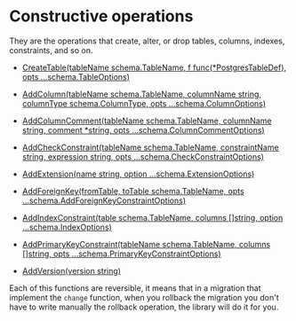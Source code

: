 # Constructive operations

They are the operations that create, alter, or drop tables, columns, indexes, constraints, and so on.

- [CreateTable(tableName schema.TableName, f func(*PostgresTableDef), opts ...schema.TableOptions)](https://pkg.go.dev/github.com/alexisvisco/amigo/pkg/schema/pg#Schema.CreateTable)

- [AddColumn(tableName schema.TableName, columnName string, columnType schema.ColumnType, opts ...schema.ColumnOptions)](https://pkg.go.dev/github.com/alexisvisco/amigo/pkg/schema/pg#Schema.AddColumn)

- [AddColumnComment(tableName schema.TableName, columnName string, comment *string, opts ...schema.ColumnCommentOptions)](https://pkg.go.dev/github.com/alexisvisco/amigo/pkg/schema/pg#Schema.AddColumnComment)

- [AddCheckConstraint(tableName schema.TableName, constraintName string, expression string, opts ...schema.CheckConstraintOptions)](https://pkg.go.dev/github.com/alexisvisco/amigo/pkg/schema/pg#Schema.AddCheckConstraint)

- [AddExtension(name string, option ...schema.ExtensionOptions)](https://pkg.go.dev/github.com/alexisvisco/amigo/pkg/schema/pg#Schema.AddExtension)

- [AddForeignKey(fromTable, toTable schema.TableName, opts ...schema.AddForeignKeyConstraintOptions)](https://pkg.go.dev/github.com/alexisvisco/amigo/pkg/schema/pg#Schema.AddForeignKeyConstraint)

- [AddIndexConstraint(table schema.TableName, columns []string, option ...schema.IndexOptions)](https://pkg.go.dev/github.com/alexisvisco/amigo/pkg/schema/pg#Schema.AddIndexConstraint)

- [AddPrimaryKeyConstraint(tableName schema.TableName, columns []string, opts ...schema.PrimaryKeyConstraintOptions)](https://pkg.go.dev/github.com/alexisvisco/amigo/pkg/schema/pg#Schema.AddPrimaryKeyConstraint)

- [AddVersion(version string)](https://pkg.go.dev/github.com/alexisvisco/amigo/pkg/schema/pg#Schema.AddVersion)


Each of this functions are reversible, it means that in a migration that implement the `change` function, when you
rollback the migration you don't have to write manually the rollback operation, the library will do it for you.
